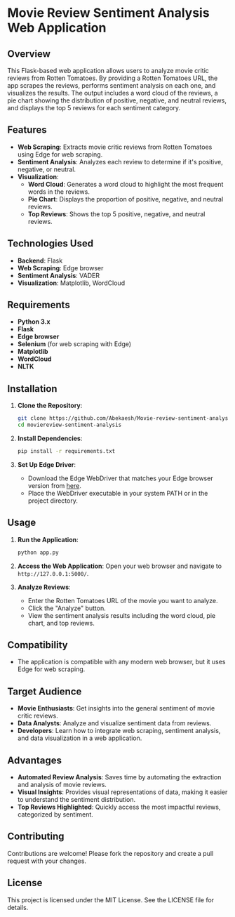 # Movie Review Sentiment Analysis Web Application

## Overview

This Flask-based web application allows users to analyze movie critic reviews from Rotten Tomatoes. By providing a Rotten Tomatoes URL, the app scrapes the reviews, performs sentiment analysis on each one, and visualizes the results. The output includes a word cloud of the reviews, a pie chart showing the distribution of positive, negative, and neutral reviews, and displays the top 5 reviews for each sentiment category.

## Features

- **Web Scraping**: Extracts movie critic reviews from Rotten Tomatoes using Edge for web scraping.
- **Sentiment Analysis**: Analyzes each review to determine if it's positive, negative, or neutral.
- **Visualization**:
  - **Word Cloud**: Generates a word cloud to highlight the most frequent words in the reviews.
  - **Pie Chart**: Displays the proportion of positive, negative, and neutral reviews.
  - **Top Reviews**: Shows the top 5 positive, negative, and neutral reviews.

## Technologies Used

- **Backend**: Flask
- **Web Scraping**: Edge browser
- **Sentiment Analysis**: VADER
- **Visualization**: Matplotlib, WordCloud

## Requirements

- **Python 3.x**
- **Flask**
- **Edge browser**
- **Selenium** (for web scraping with Edge)
- **Matplotlib**
- **WordCloud**
- **NLTK**

## Installation

1. **Clone the Repository**:
    ```sh
    git clone https://github.com/Abekaesh/Movie-review-sentiment-analysis-web-application.git
    cd moviereview-sentiment-analysis
    ```

2. **Install Dependencies**:
    ```sh
    pip install -r requirements.txt
    ```

3. **Set Up Edge Driver**:
    - Download the Edge WebDriver that matches your Edge browser version from [here](https://developer.microsoft.com/en-us/microsoft-edge/tools/webdriver/).
    - Place the WebDriver executable in your system PATH or in the project directory.

## Usage

1. **Run the Application**:
    ```sh
    python app.py
    ```

2. **Access the Web Application**:
    Open your web browser and navigate to `http://127.0.0.1:5000/`.

3. **Analyze Reviews**:
    - Enter the Rotten Tomatoes URL of the movie you want to analyze.
    - Click the "Analyze" button.
    - View the sentiment analysis results including the word cloud, pie chart, and top reviews.

## Compatibility

- The application is compatible with any modern web browser, but it uses Edge for web scraping.

## Target Audience

- **Movie Enthusiasts**: Get insights into the general sentiment of movie critic reviews.
- **Data Analysts**: Analyze and visualize sentiment data from reviews.
- **Developers**: Learn how to integrate web scraping, sentiment analysis, and data visualization in a web application.

## Advantages

- **Automated Review Analysis**: Saves time by automating the extraction and analysis of movie reviews.
- **Visual Insights**: Provides visual representations of data, making it easier to understand the sentiment distribution.
- **Top Reviews Highlighted**: Quickly access the most impactful reviews, categorized by sentiment.

## Contributing

Contributions are welcome! Please fork the repository and create a pull request with your changes.

## License

This project is licensed under the MIT License. See the LICENSE file for details.

